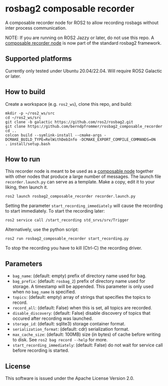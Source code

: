 # rosbag2 composable recorder

A composable recorder node for ROS2 to allow recording rosbags without
inter process communication.

NOTE: If you are running on ROS2 Jazzy or later, do not use this
repo. A
[composable recorder node](https://github.com/ros2/rosbag2?tab=readme-ov-file#using-with-composition)
is now part of the standard rosbag2 framework.

## Supported platforms

Currently only tested under Ubuntu 20.04/22.04. Will require ROS2 Galactic
or later.

## How to build
Create a workspace (e.g. ``ros2_ws``), clone this repo, and build:
```
mkdir -p ~/ros2_ws/src
cd ~/ros2_ws/src
git clone -b galactic https://github.com/ros2/rosbag2.git
git clone https://github.com/berndpfrommer/rosbag2_composable_recorder
cd ..
colcon build --symlink-install --cmake-args -DCMAKE_BUILD_TYPE=RelWithDebInfo -DCMAKE_EXPORT_COMPILE_COMMANDS=ON
. install/setup.bash
```

## How to run

This recorder node is meant to be used as a
[composable node](https://docs.ros.org/en/foxy/Tutorials/Composition.html) together
with other nodes that produce a large number of messages. The launch
file ``recorder.launch.py`` can serve as a template. Make a copy, edit
it to your liking, then launch it.
```
ros2 launch rosbag2_composable_recorder recorder.launch.py

```
Setting the parameter ``start_recording_immediately`` will cause the
recording to start immediately. To start the recording later:
```
ros2 service call /start_recording std_srvs/srv/Trigger
```
Alternatively, use the python script:
```
ros2 run rosbag2_composable_recorder start_recording.py
```
To stop the recording you have to kill (Ctrl-C) the recording driver.

## Parameters

- ``bag_name``: (default: empty) prefix of directory name used for bag.
- ``bag_prefix``: (default: ``rosbag_2``) prefix of directory name used for storage. A
    timestamp will be appended. This parameter is only used when no
    ``bag_name`` is specified.
- ``topics``: (default: empty) array of strings that specifies the topics to record.
- ``record_all``: (default: False) when this is set, all topics are recorded.
- ``disable_discovery``: (default: False) disable discovery of topics
    that occured after recording was launched.
- ``storage_id``: (default: sqlite3) storage container format.
- ``serialization_format``: (default: cdr) serialization format.
- ``max_cache_size``: (default: 100MB) size (in bytes) of cache before
    writing to disk. See ``ros2 bag record --help`` for more.
- ``start_recording_immediately``: (default: False) do not wait for
    service call before recording is started.


## License

This software is issued under the Apache License Version 2.0.
